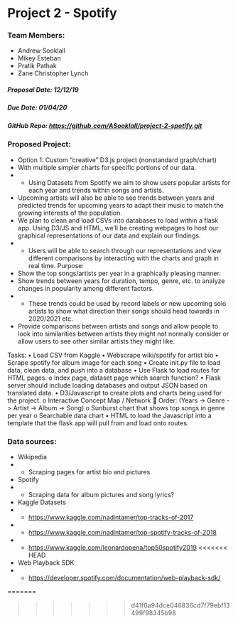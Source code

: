 # Project 2 - Spotify
### Team Members:
* Andrew Sooklall
* Mikey Esteban
* Pratik Pathak
* Zane Christopher Lynch
##### Proposal Date: 12/12/19
##### Due Date: 01/04/20
##### GitHub Repo: https://github.com/ASooklall/project-2-spotify.git
### Proposed Project:
* Option 1: Custom “creative” D3.js project (nonstandard graph/chart)
* With multiple simpler charts for specific portions of our data.
* * Using Datasets from Spotify we aim to show users popular artists for each year and trends within songs and artists.
* Upcoming artists will also be able to see trends between years and predicted trends for upcoming years to adapt their music to match the growing interests of the population.
* We plan to clean and load CSVs into databases to load within a flask app. Using D3/JS and HTML, we’ll be creating webpages to host our graphical representations of our data and explain our findings.
* * Users will be able to search through our representations and view different comparisons by interacting with the charts and graph in real time.
Purpose:
* Show the top songs/artists per year in a graphically pleasing manner.
* Show trends between years for duration, tempo, genre, etc. to analyze changes in popularity among different factors.
* * These trends could be used by record labels or new upcoming solo artists to show what direction their songs should head towards in 2020/2021 etc.
* Provide comparisons between artists and songs and allow people to look into similarities between artists they might not normally consider or allow users to see other similar artists they might like.

Tasks:
•	Load CSV from Kaggle
•	Webscrape wiki/spotify for artist bio
•	Scrape spotify for album image for each song
•	Create init.py file to load data, clean data, and push into a database
•	Use Flask to load routes for HTML pages.
o	Index page, dataset page which search function?
•	Flask server should include loading databases and output JSON based on translated data.
•	D3/Javascript to create plots and charts being used for the project. 
o	Interactive Concept Map / Network
	Order: (Years -> Genre -> Artist -> Album -> Song)
o	Sunburst chart that shows top songs in genre per year
o	Searchable data chart
•	HTML to load the Javascript into a template that the flask app will pull from and load onto routes.
### Data sources:
* Wikipedia
* * Scraping pages for artist bio and pictures
* Spotify
* * Scraping data for album pictures and song lyrics?
* Kaggle Datasets
* * https://www.kaggle.com/nadintamer/top-tracks-of-2017
* * https://www.kaggle.com/nadintamer/top-spotify-tracks-of-2018
* * https://www.kaggle.com/leonardopena/top50spotify2019
<<<<<<< HEAD
* Web Playback SDK
* * https://developer.spotify.com/documentation/web-playback-sdk/

=======
>>>>>>> d41f6a94dce046836cd7f79ebf13499f98345b98
